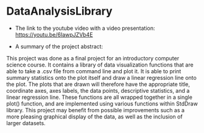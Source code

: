 # DataAnalysisLibrary



* The link to the youtube video with a video presentation: https://youtu.be/6IawpJZVb4E

* A summary of the project
abstract:

This project was done as a final project for an introductory computer science course. It contains a library of data visualization 
functions that are able to take a .csv file from command line and plot it. It is able to print summary statistics onto the plot 
itself and draw a linear regression line onto the plot. The plots that are drawn will therefore have the appropriate title, 
coordinate axes, axes labels, the data points, descriptive statistics, and a linear regression line. These functions are all wrapped 
together in a single plot() function, and are implemented using various functions within StdDraw library. This project may benefit 
from possible improvements such as a more pleasing graphical display of the data, as well as the inclusion of larger datasets.
